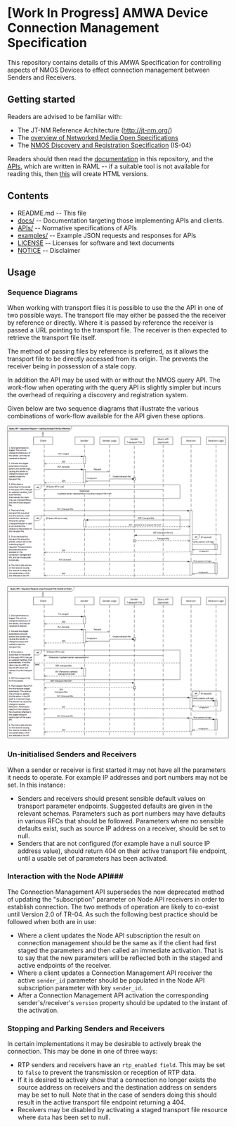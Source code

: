 # **[Work In Progress]** AMWA Device Connection Management Specification

This repository contains details of this AMWA Specification for controlling aspects of NMOS Devices to effect connection management between Senders and Receivers.

## Getting started

Readers are advised to be familiar with:
* The JT-NM Reference Architecture (http://jt-nm.org/)
* The [overview of Networked Media Open Specifications](https://github.com/AMWA-TV/nmos)
* The [NMOS Discovery and Registration Specification](https://github.com/AMWA-TV/nmos-discovery-registration) (IS-04)

Readers should then read the [documentation](docs/) in this repository, and the [APIs](APIs/), which are written in RAML -- if a suitable tool is not available for reading this, then [this](APIs/generateHTML) will create HTML versions.

## Contents

* README.md -- This file
* [docs/](docs/) -- Documentation targeting those implementing APIs and clients.
* [APIs/](APIs/) -- Normative specifications of APIs
* [examples/](examples/) -- Example JSON requests and responses for APIs
* [LICENSE](LICENSE) -- Licenses for software and text documents
* [NOTICE](NOTICE) -- Disclaimer

## Usage

### Sequence Diagrams
When working with transport files it is possible to use the the API in one of two possible ways. The transport file may either be passed the the receiver by reference or directly. Where it is passed by reference the receiver is passed a URL pointing to the transport file. The receiver is then expected to retrieve the transport file itself.

The method of passing files by reference is preferred, as it allows the transport file to be directly accessed from its origin. The prevents the receiver being in possession of a stale copy.

In addition the API may be used with or without the NMOS query API. The work-flow when operating with the query API is slightly simpler but incurs the overhead of requiring a discovery and registration system.

Given below are two sequence diagrams that illustrate the various combinations of work-flow available for the API given these options.

![Diagram showing Connection Management API operating by reference.](docs/by_ref_seq_diagram.png)

![Diagram showing Connection Management API operating directly.](docs/direct_seq_diagram.png)

### Un-initialised Senders and Receivers

When a sender or receiver is first started it may not have all the parameters it needs to operate. For example IP addresses and port numbers may not be set. In this instance:

* Senders and receivers should present sensible default values on transport parameter endpoints. Suggested defaults are given in the relevant schemas. Parameters such as port numbers may have defaults in various RFCs that should be followed. Parameters where no sensible defaults exist, such as source IP address on a receiver, should be set to null.
* Senders that are not configured (for example have a null source IP address value), should return 404 on their active transport file endpoint, until a usable set of parameters has been activated.

### Interaction with the Node API###

The Connection Management API supersedes the now deprecated method of updating the "subscription" parameter on Node API receivers in order to establish connection. The two methods of operation are likely to co-exist until Version 2.0 of TR-04. As such the following best practice should be followed when both are in use:

* Where a client updates the Node API subscription the result on connection management should be the same as if the client had first staged the parameters and then called an immediate activation. That is to say that the new parameters will be reflected both in the staged and active endpoints of the receiver.
* Where a client updates a Connection Management API receiver the active ```sender_id``` parameter should be populated in the Node API subscription parameter with key ```sender_id```.
* After a Connection Management API activation the corresponding sender's/receiver's ```version``` property should be updated to the instant of the activation.

### Stopping and Parking Senders and Receivers

In certain implementations it may be desirable to actively break the connection. This may be done in one of three ways:

* RTP senders and receivers have an ```rtp_enabled field```. This may be set to ```false``` to prevent the transmission or reception of RTP data.
* If it is desired to actively show that a connection no longer exists the source address on receivers and the destination address on senders may be set to null. Note that in the case of senders doing this should result in the active transport file endpoint returning a 404.
* Receivers may be disabled by activating a staged transport file resource where ```data``` has been set to null.

